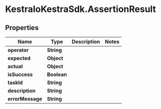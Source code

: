 # KestraIoKestraSdk.AssertionResult

## Properties

Name | Type | Description | Notes
------------ | ------------- | ------------- | -------------
**operator** | **String** |  | 
**expected** | **Object** |  | 
**actual** | **Object** |  | 
**isSuccess** | **Boolean** |  | 
**taskId** | **String** |  | 
**description** | **String** |  | 
**errorMessage** | **String** |  | 


